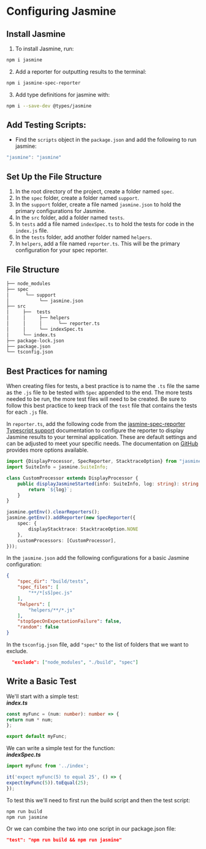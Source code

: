 # Configuring Jasmine

## **Install Jasmine**

1. To install Jasmine, run:
```bash
npm i jasmine
```
2. Add a reporter for outputting results to the terminal: 
```bash
npm i jasmine-spec-reporter
```

3. Add type definitions for jasmine with:
```bash
npm i --save-dev @types/jasmine
```

## **Add Testing Scripts:**
* Find the `scripts` object in the `package.json` and add the following to run jasmine:
```javascript
"jasmine": "jasmine"
```

## **Set Up the File Structure**
1. In the root directory of the project, create a folder named `spec`.
1. In the `spec` folder, create a folder named `support`.
1. In the `support` folder, create a file named `jasmine.json` to hold the primary configurations for Jasmine.
1. In the `src` folder, add a folder named `tests`.
1. In `tests` add a file named `indexSpec.ts` to hold the tests for code in the `index.js` file.
1. In the `tests` folder, add another folder named `helpers`.
1. In `helpers`, add a file named `reporter.ts`. This will be the primary configuration for your spec reporter.

## **File Structure**
```bash
├── node_modules
├── spec
│      └── support
│           └── jasmine.json
├── src
│     ├──  tests
│     │     ├── helpers
│     │     │      └── reporter.ts
│     │     └── indexSpec.ts
│     └── index.ts
├── package-lock.json
├── package.json
└── tsconfig.json
```

## **Best Practices for naming**
When creating files for tests, a best practice is to name the `.ts` file the same as the `.js` file to be tested with `Spec` appended to the end. The more tests needed to be run, the more test files will need to be created. Be sure to follow this best practice to keep track of the `test` file that contains the tests for each `.js` file.

In `reporter.ts`, add the following code from the [jasmine-spec-reporter Typescript support](https://github.com/bcaudan/jasmine-spec-reporter/tree/master/examples/typescript) documentation to configure the reporter to display Jasmine results to your terminal application. These are default settings and can be adjusted to meet your specific needs. The documentation on [GitHub](https://github.com/bcaudan/jasmine-spec-reporter) provides more options available.

```typescript
import {DisplayProcessor, SpecReporter, StacktraceOption} from "jasmine-spec-reporter";
import SuiteInfo = jasmine.SuiteInfo;

class CustomProcessor extends DisplayProcessor {
    public displayJasmineStarted(info: SuiteInfo, log: string): string {
        return `${log}`;
    }
}

jasmine.getEnv().clearReporters();
jasmine.getEnv().addReporter(new SpecReporter({
    spec: {
        displayStacktrace: StacktraceOption.NONE
    },
    customProcessors: [CustomProcessor],
}));
```

In the `jasmine.json` add the following configurations for a basic Jasmine configuration:
```json
{
    "spec_dir": "build/tests",
    "spec_files": [
        "**/*[sS]pec.js"
    ],
    "helpers": [
        "helpers/**/*.js"
    ],
    "stopSpecOnExpectationFailure": false,
    "random": false
}
```

In the `tsconfig.json` file, add `"spec"` to the list of folders that we want to exclude.
```json
  "exclude": ["node_modules", "./build", "spec"]
  ```

  ## **Write a Basic Test**
  We'll start with a simple test: <br>
  ***index.ts***

  ```typescript
const myFunc = (num: number): number => {
  return num * num;
};

export default myFunc;
  ```

  We can write a simple test for the function: <br>
  ***indexSpec.ts***
  ```typescript
  import myFunc from '../index';

it('expect myFunc(5) to equal 25', () => {
  expect(myFunc(5)).toEqual(25);
});
```

To test this we'll need to first run the build script and then the test script:
```bash
npm run build
npm run jasmine
```
Or we can combine the two into one script in our package.json file:
```json
"test": "npm run build && npm run jasmine"
```